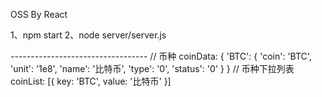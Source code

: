 OSS By React

1、npm start
2、node server/server.js


*-*-*-*-*-*-*-*-*-*-*-*-*-*-*-*-*-*-*-*-*-*-*-*-*-*-*-*-*-*-*-*-*-*-
// 币种
coinData: {
    'BTC': {
        'coin': 'BTC',
        'unit': '1e8',
        'name': '比特币',
        'type': '0',
        'status': '0'
    }
}
// 币种下拉列表
coinList: [{
    key: 'BTC',
    value: '比特币'
}]